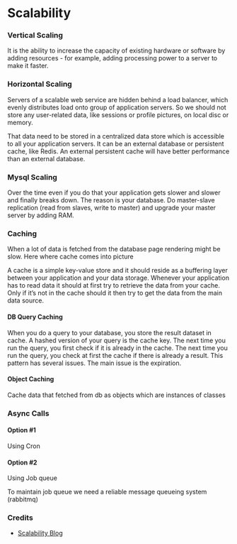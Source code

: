 # Scalability

### Vertical Scaling

It is the ability to increase the capacity of existing hardware or software by adding resources - for example, adding processing power to a server to make it faster.

### Horizontal Scaling

Servers of a scalable web service are hidden behind a load balancer, which evenly distributes load onto group of application servers. So we should not store any user-related data, like sessions or profile pictures, on local disc or memory.

That data need to be stored in a centralized data store which is accessible to all your application servers. It can be an external database or persistent cache, like Redis. An external persistent cache will have better performance than an external database.

### Mysql Scaling

Over the time even if you do that your application gets slower and slower and finally breaks down. The reason is your database. Do master-slave replication \(read from slaves, write to master\) and upgrade your master server by adding RAM.

### Caching

When a lot of data is fetched from the database page rendering might be slow. Here where cache comes into picture

A cache is a simple key-value store and it should reside as a buffering layer between your application and your data storage. Whenever your application has to read data it should at first try to retrieve the data from your cache. Only if it’s not in the cache should it then try to get the data from the main data source.

#### DB Query Caching

When you do a query to your database, you store the result dataset in cache. A hashed version of your query is the cache key. The next time you run the query, you first check if it is already in the cache. The next time you run the query, you check at first the cache if there is already a result. This pattern has several issues. The main issue is the expiration.

#### Object Caching

Cache data that fetched from db as objects which are instances of classes

### Async Calls

#### Option \#1

Using Cron

#### Option \#2

Using Job queue

To maintain job queue we need a reliable message queueing system \(rabbitmq\)

### Credits

* [Scalability Blog](http://www.lecloud.net/tagged/scalability)

